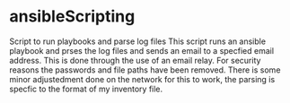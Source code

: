 # ansibleScripting
Script to run playbooks and parse log files
 This script runs an ansible playbook and prses the log files and sends an email to a specfied email address. 
 This is done through the use of an email relay. For security reasons the passwords and file paths have been removed.
 There is some minor adjustedment done on the network for this to work, the parsing is specfic to the format of my inventory file.

